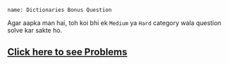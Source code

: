 ```ngMeta
name: Dictionaries Bonus Question
```

Agar aapka man hai, toh koi bhi ek `Medium` ya `Hard` category wala question solve kar sakte ho.

## [Click here to see Problems](https://www.hackerrank.com/interview/interview-preparation-kit/dictionaries-hashmaps/challenges)
